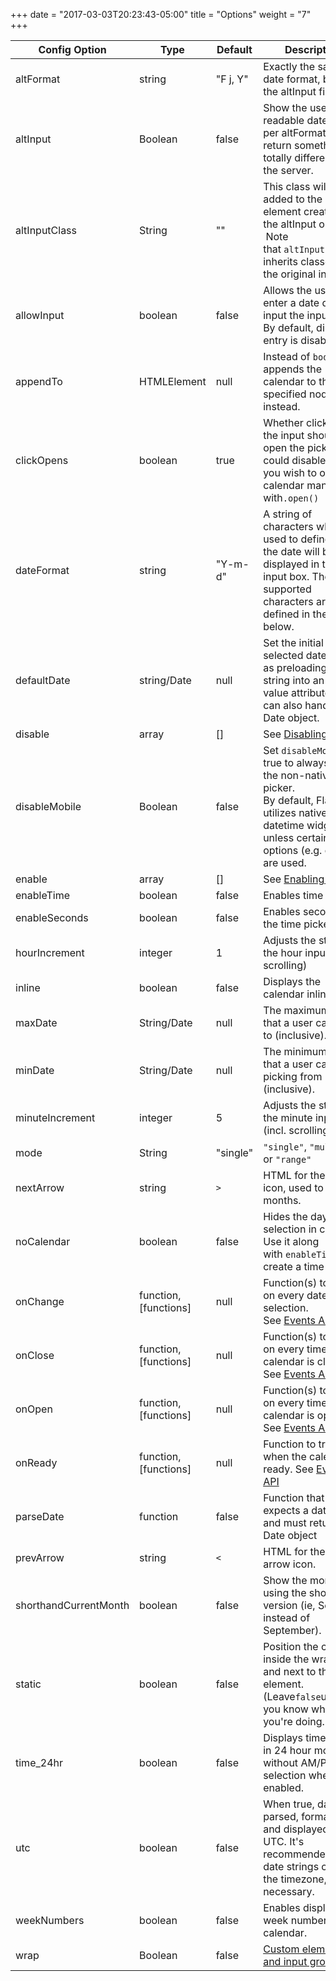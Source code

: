 +++
date = "2017-03-03T20:23:43-05:00"
title = "Options"
weight = "7"
+++

<table class="options">
    <thead>
        <tr>
            <th>Config Option</th>
            <th>Type</th>
            <th>Default</th>
            <th>Description</th>
        </tr>
    </thead>
    <tbody>
        <tr>
            <td>altFormat</td>
            <td>string</td>
            <td>"F j, Y"</td>
            <td>Exactly the same as date format, but for the altInput field</td>
        </tr>
        <tr>
            <td>altInput</td>
            <td>Boolean</td>
            <td>false</td>
            <td>Show the user a readable date (as per altFormat), but return something totally different to the server.</td>
        </tr>
        <tr>
            <td>altInputClass</td>
            <td>String</td>
            <td>""</td>
            <td>This class will be added to the input element created by the altInput option. &nbsp;Note that&nbsp;<code>altInput</code>&nbsp;already inherits classes from the original input.</td>
        </tr>
        <tr>
            <td>allowInput</td>
            <td>boolean</td>
            <td>false</td>
            <td>Allows the user to enter a date directly input the input field. By default, direct entry is disabled.</td>
        </tr>
        <tr>
            <td>appendTo</td>
            <td>HTMLElement</td>
            <td>null</td>
            <td>Instead of&nbsp;<code>body</code>, appends the calendar to the specified node instead.</td>
        </tr>
        <tr>
            <td>clickOpens</td>
            <td>boolean</td>
            <td>true</td>
            <td>Whether clicking on the input should open the picker. You could disable this if you wish to open the calendar manually with<code>.open()</code></td>
        </tr>
        <tr>
            <td>dateFormat</td>
            <td>string</td>
            <td>"Y-m-d"</td>
            <td>A string of characters which are used to define how the date will be displayed in the input box. The supported characters are defined in the table below.</td>
        </tr>
        <tr>
            <td>defaultDate</td>
            <td>string/Date</td>
            <td>null</td>
            <td>Set the initial selected date. Same as preloading a date string into an input's value attribute, but can also handle a Date object.</td>
        </tr>
        <tr>
            <td>disable</td>
            <td>array</td>
            <td>[]</td>
            <td>
                See&nbsp;<a href="#disable">Disabling dates</a>
            </td>
        </tr>
        <tr>
            <td>disableMobile</td>
            <td>Boolean</td>
            <td>false</td>
            <td>Set&nbsp;<code>disableMobile</code>&nbsp;to true to always use the non-native picker.<br>
            By default, Flatpickr utilizes native datetime widgets unless certain options (e.g. disable) are used.</td>
        </tr>
        <tr>
            <td>enable</td>
            <td>array</td>
            <td>[]</td>
            <td>
                See&nbsp;<a href="#enable">Enabling dates</a>
            </td>
        </tr>
        <tr>
            <td>enableTime</td>
            <td>boolean</td>
            <td>false</td>
            <td>Enables time picker</td>
        </tr>
        <tr>
            <td>enableSeconds</td>
            <td>boolean</td>
            <td>false</td>
            <td>Enables seconds in the time picker.</td>
        </tr>
        <tr>
            <td>hourIncrement</td>
            <td>integer</td>
            <td>1</td>
            <td>Adjusts the step for the hour input (incl. scrolling)</td>
        </tr>
        <tr>
            <td>inline</td>
            <td>boolean</td>
            <td>false</td>
            <td>Displays the calendar inline</td>
        </tr>
        <tr>
            <td>maxDate</td>
            <td>String/Date</td>
            <td>null</td>
            <td>The maximum date that a user can pick to (inclusive).</td>
        </tr>
        <tr>
            <td>minDate</td>
            <td>String/Date</td>
            <td>null</td>
            <td>The minimum date that a user can start picking from (inclusive).</td>
        </tr>
        <tr>
            <td>minuteIncrement</td>
            <td>integer</td>
            <td>5</td>
            <td>Adjusts the step for the minute input (incl. scrolling)</td>
        </tr>
        <tr>
            <td>mode</td>
            <td>String</td>
            <td>"single"</td>
            <td><code>"single"</code>,&nbsp;<code>"multiple"</code>, or&nbsp;<code>"range"</code></td>
        </tr>
        <tr>
            <td>nextArrow</td>
            <td>string</td>
            <td><code>&gt;</code></td>
            <td>HTML for the arrow icon, used to switch months.</td>
        </tr>
        <tr>
            <td>noCalendar</td>
            <td>boolean</td>
            <td>false</td>
            <td>Hides the day selection in calendar.<br>
            Use it along with&nbsp;<code>enableTime</code>&nbsp;to create a time picker.</td>
        </tr>
        <tr>
            <td>onChange</td>
            <td>function, [functions]</td>
            <td>null</td>
            <td>
                Function(s) to trigger on every date selection. See&nbsp;<a href="#eventsAPI">Events API</a>
            </td>
        </tr>
        <tr>
            <td>onClose</td>
            <td>function, [functions]</td>
            <td>null</td>
            <td>
                Function(s) to trigger on every time the calendar is closed. See&nbsp;<a href="#eventsAPI">Events API</a>
            </td>
        </tr>
        <tr>
            <td>onOpen</td>
            <td>function, [functions]</td>
            <td>null</td>
            <td>
                Function(s) to trigger on every time the calendar is opened. See&nbsp;<a href="#eventsAPI">Events API</a>
            </td>
        </tr>
        <tr>
            <td>onReady</td>
            <td>function, [functions]</td>
            <td>null</td>
            <td>
                Function to trigger when the calendar is ready. See&nbsp;<a href="#eventsAPI">Events API</a>
            </td>
        </tr>
        <tr>
            <td>parseDate</td>
            <td>function</td>
            <td>false</td>
            <td>Function that expects a date string and must return a Date object</td>
        </tr>
        <tr>
            <td>prevArrow</td>
            <td>string</td>
            <td><code>&lt;</code></td>
            <td>HTML for the left arrow icon.</td>
        </tr>
        <tr>
            <td>shorthandCurrentMonth</td>
            <td>boolean</td>
            <td>false</td>
            <td>Show the month using the shorthand version (ie, Sep instead of September).</td>
        </tr>
        <tr>
            <td>static</td>
            <td>boolean</td>
            <td>false</td>
            <td>Position the calendar inside the wrapper and next to the input element. (Leave<code>false</code>unless you know what you're doing.</td>
        </tr>
        <tr>
            <td>time_24hr</td>
            <td>boolean</td>
            <td>false</td>
            <td>Displays time picker in 24 hour mode without AM/PM selection when enabled.</td>
        </tr>
        <tr>
            <td>utc</td>
            <td>boolean</td>
            <td>false</td>
            <td>When true, dates will parsed, formatted, and displayed in UTC. It's recommended that date strings contain the timezone, but not necessary.</td>
        </tr>
        <tr>
            <td>weekNumbers</td>
            <td>boolean</td>
            <td>false</td>
            <td>Enables display of week numbers in calendar.</td>
        </tr>
        <tr>
            <td>wrap</td>
            <td>Boolean</td>
            <td>false</td>
            <td>
                <a href="https://chmln.github.io/flatpickr/#example-strap">Custom elements and input groups</a>
            </td>
        </tr>
    </tbody>
</table>
